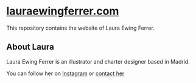 # [lauraewingferrer.com][website]

This repository contains the website of Laura Ewing Ferrer.

## About Laura

Laura Ewing Ferrer is an illustrator and charter designer based in Madrid.

You can follow her on [Instagram][ig] or [contact her][email]


[website]: https://lauraewingferrer.com
[ig]: https://www.instagram.com/lauraewingferrer/
[email]: mailto:laura@lauraewingferrer.com
